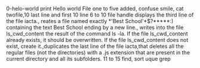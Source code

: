 0-helo-world print Hello world
File one to five added, confuse smile, cat twofile,10 last line and first 10 line
6 to 10 file handle displays the third line of the file iacta., reates a file named exactly \*\'Best School\'\*$\?\*\*\*\*\*:) containing the text Best School ending by a new line., writes into the file ls_cwd_content the result of the command ls -la. If the file ls_cwd_content already exists, it should be overwritten. If the file ls_cwd_content does not exist, create it.,duplicates the last line of the file iacta,that deletes all the regular files (not the directories) with a .js extension that are present in the current directory and all its subfolders.
11 to 15 find, sort uque grep
